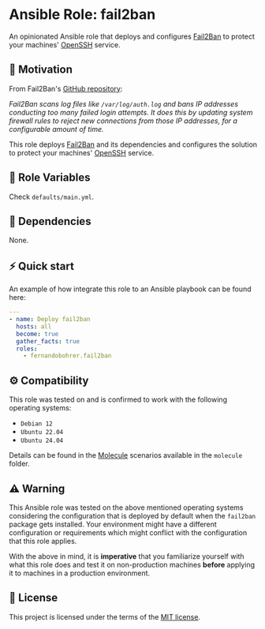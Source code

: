 # Ansible Role: fail2ban

An opinionated Ansible role that deploys and configures [Fail2Ban][01] to protect your machines' [OpenSSH][02] service.

## 🚀 Motivation

From Fail2Ban's [GitHub repository][01]:

*Fail2Ban scans log files like `/var/log/auth.log` and bans IP addresses conducting too many failed login attempts. It does this by updating system firewall rules to reject new connections from those IP addresses, for a configurable amount of time.*

This role deploys [Fail2Ban][01] and its dependencies and configures the solution to protect your machines' [OpenSSH][02] service.

## 📑 Role Variables

Check `defaults/main.yml`.

## 🧰 Dependencies

None.

## ⚡ Quick start

An example of how integrate this role to an Ansible playbook can be found here:

```yml
---
- name: Deploy fail2ban
  hosts: all
  become: true
  gather_facts: true
  roles:
    - fernandobohrer.fail2ban
```

## ⚙️ Compatibility

This role was tested on and is confirmed to work with the following operating systems:

- `Debian 12`
- `Ubuntu 22.04`
- `Ubuntu 24.04`

Details can be found in the [Molecule][03] scenarios available in the `molecule` folder.

## ⚠️ Warning

This Ansible role was tested on the above mentioned operating systems considering the configuration that is deployed by default when the `fail2ban` package gets installed. Your environment might have a different configuration or requirements which might conflict with the configuration that this role applies.

With the above in mind, it is **imperative** that you familiarize yourself with what this role does and test it on non-production machines **before** applying it to machines in a production environment.

## 📝 License

This project is licensed under the terms of the [MIT license][04].

[01]: https://github.com/fail2ban/fail2ban
[02]: https://www.openssh.com/
[03]: https://github.com/fernandobohrer/ansible-molecule-scenarios
[04]: /LICENSE
